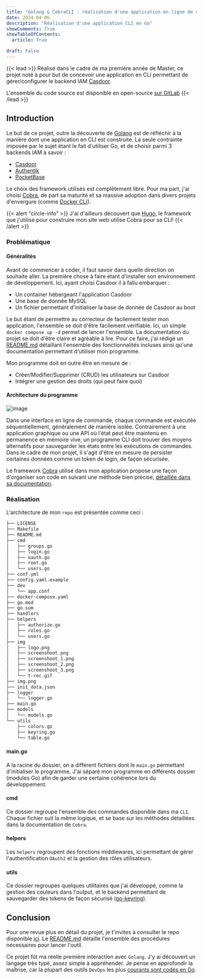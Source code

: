 ```yaml
---
title: "Golang & CobraCLI : réalisation d'une application en ligne de commande"
date: 2024-04-06
description: "Réalisation d'une application CLI en Go"
showComments: True
showTableOfContents:
  article: True

draft: False
---
```

{{< lead >}}
Réalisé dans le cadre de ma première année de Master, ce projet noté à pour but de concevoir une application en CLI permettant de gérer/configurer le backend IAM [Casdoor](https://casdoor.org/).

L'ensemble du code source est disponible en open-source [sur GitLab](https://gitlab.com/sdv9972401/casdoor-cli)
{{< /lead >}}

## Introduction

Le but de ce projet, outre la découverte de [Golang](https://go.dev/) est de réfléchir à la manière dont une application en CLI est construite. La seule contrainte imposée par le sujet étant le fait d'utiliser Go, et de choisir parmi 3 backends IAM à savoir :

- [Casdoor](https://casdoor.org/)
- [Authentik](https://goauthentik.io/)
- [PocketBase](https://pocketbase.io/)

Le choix des framework utilisés est complètement libre. Pour ma part, j'ai choisi [Cobra](https://github.com/spf13/cobra), de part sa maturité et sa massive adoption dans divers projets d'envergure (comme [Docker CLI](https://github.com/docker/cli)).

{{< alert "circle-info" >}}
J'ai d'ailleurs découvert que [Hugo](https://gohugo.io/), le framework que j'utilise pour construire mon site web utilise Cobra pour sa CLI!
{{< /alert >}}

### Problématique

#### Généralités

Avant de commencer à coder, il faut savoir dans quelle direction on souhaite aller. La première chose à faire étant d'installer son environnement de développement. Ici, ayant choisi Casdoor il à fallu embarquer :

- Un container hébergeant l'application Casdoor
- Une base de donnée MySQL
- Un fichier permettant d'initialiser la base de donnée de Casdoor au boot

Le but étant de permettre au correcteur de facilement tester mon application, l'ensemble se doit d'être facilement vérifiable. Ici, un simple `docker compose up -d` permet de lancer l'ensemble. La documentation du projet se doit d'être claire et agréable à lire. Pour ce faire, j'ai rédigé un [README.md](https://gitlab.com/sdv9972401/casdoor-cli/-/blob/main/README.md?ref_type=heads) détaillant l'ensemble des fonctionnalités incluses ainsi qu'une documentation permettant d'utiliser mon programme.

Mon programme doit en outre être en mesure de :

- Créer/Modifier/Supprimer (CRUD) les utilisateurs sur Casdoor
- Intégrer une gestion des droits (qui peut faire quoi)

#### Architecture du programme

![image](https://gitlab.com/sdv9972401/casdoor-cli/-/raw/main/img/t-rec.gif)

Dans une interface en ligne de commande, chaque commande est exécutée séquentiellement, généralement de manière isolée. Contrairement à une application graphique ou une API où l'état peut être maintenu en permanence en mémoire vive, un programme CLI doit trouver des moyens alternatifs pour sauvegarder les états entre les exécutions de commandes. Dans le cadre de mon projet, il s'agit d'être en mesure de persister certaines données comme un token de login, de façon sécurisée.

Le framework [Cobra](https://github.com/spf13/cobra) utilisé dans mon application propose une façon d'organiser son code en suivant une méthode bien précise, [détaillée dans sa documentation](https://github.com/spf13/cobra/blob/main/site/content/user_guide.md).

### Réalisation

L'architecture de mon `repo` est présentée comme ceci : 

``` bash
├── LICENSE
├── Makefile
├── README.md
├── cmd
│   ├── groups.go
│   ├── login.go
│   ├── oauth.go
│   ├── root.go
│   └── users.go
├── conf.yml
├── config.yaml.example
├── dev
│   └── app.conf
├── docker-compose.yaml
├── go.mod
├── go.sum
├── handlers
├── helpers
│   ├── authorize.go
│   ├── roles.go
│   └── users.go
├── img
│   ├── logo.png
│   ├── screenshoot.png
│   ├── screenshoot_1.png
│   ├── screenshoot_2.png
│   ├── screenshoot_3.png
│   └── t-rec.gif
├── img.png
├── init_data.json
├── logger
│   └── logger.go
├── main.go
├── models
│   └── models.go
└── utils
    ├── colors.go
    ├── keyring.go
    └── table.go
```

#### main.go

A la racine du dossier, on a différent fichiers dont le `main.go` permettant d'initialiser le programme. J'ai séparé mon programme en différents dossier (modules Go) afin de garder une certaine cohérence lors du développement.

#### cmd

Ce dossier regroupe l'ensemble des commandes disponible dans ma `CLI`. Chaque fichier suit la même logique, et se base sur les méthodes détaillées dans la documentation de `Cobra`.

#### helpers

Les `helpers` regroupent des fonctions middlewares, ici permettant de gérer l'authentification `OAuth2` et la gestion des rôles utilisateurs.

#### utils

Ce dossier regroupes quelques utilitaires que j'ai développé, comme la gestion des couleurs dans l'output, et le backend permettant de sauvegarder des tokens de façon sécurisé ([go-keyring](https://github.com/zalando/go-keyring)).

## Conclusion

Pour une revue plus en détail du projet, je t'invites à consulter le repo disponible [ici](https://gitlab.com/sdv9972401/casdoor-cli). Le [README.md](https://gitlab.com/sdv9972401/casdoor-cli/-/blob/main/README.md?ref_type=heads) détaille l'ensemble des procédures nécessaires pour lancer l'outil.

Ce projet fût ma réelle première interaction avec `Golang`. J'y ai découvert un langage très typé, assez simple à appréhender. Je pense en approfondir la maîtrise, car la plupart des outils `DevOps` les plus [courants sont codés en Go](https://www.scaler.com/topics/devops-tutorial/golang-for-devops/).